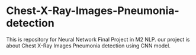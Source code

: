 # Chest-X-Ray-Images-Pneumonia-detection
This is repository for Neural Network Final Project in M2 NLP. our project is about Chest X-Ray Images Pneumonia detection using CNN model.
